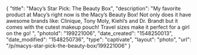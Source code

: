 {
    "title": "Macy’s Star Pick: The Beauty Box",
    "description": "My favorite product at Macy’s right now is the Macy’s Beauty Box! Not only does it have awesome brands like: Clinique, Tony Moly, Kiehl’s and Dr. Brandt but it comes with the cutest makeup pouch! Travel sizes make it perfect for a girl on the go! ",
    "photoId": "199221006",
    "date_created": "1548250013",
    "date_modified": "1548250736",
    "type": "captivate",
    "layout": "photo",
    "url": "\/p\/macys-star-pick-the-beauty-box\/199221006"
}